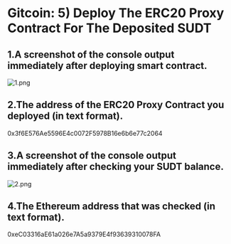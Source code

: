 # Gitcoin: 5) Deploy The ERC20 Proxy Contract For The Deposited SUDT

## 1.A screenshot of the console output immediately after deploying smart contract.

![1.png](https://i.loli.net/2021/08/10/FGz1ebrqVvd9PlI.png)

## 2.The address of the ERC20 Proxy Contract you deployed (in text format).

0x3f6E576Ae5596E4c0072F5978B16e6b6e77c2064

## 3.A screenshot of the console output immediately after checking your SUDT balance.

![2.png](https://i.loli.net/2021/08/10/VkA3d8NhRCOvba7.png)

## 4.The Ethereum address that was checked (in text format).

0xeC03316aE61a026e7A5a9379E4f93639310078FA

